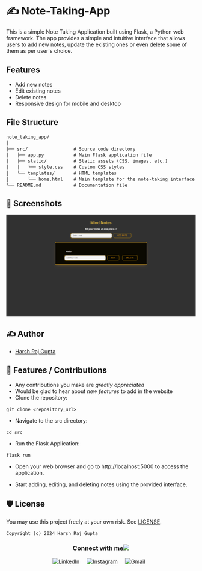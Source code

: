 # ✍️ Note-Taking-App
This is a simple Note Taking Application built using Flask, a Python web framework. The app provides a simple and intuitive interface that allows users to add new notes, update the existing ones or even delete some of them as per user's choice.

## Features
- Add new notes
- Edit existing notes
- Delete notes
- Responsive design for mobile and desktop


## File Structure
```
note_taking_app/
│
├── src/                 # Source code directory
│   ├── app.py           # Main Flask application file
│   ├── static/          # Static assets (CSS, images, etc.)
│   │   └── style.css    # Custom CSS styles
│   └── templates/       # HTML templates
│       └── home.html    # Main template for the note-taking interface
└── README.md            # Documentation file

```
## 👀 Screenshots

![image](https://raw.githubusercontent.com/Harsh1629/Assets/main/Mind_Notes.png)

## ✍ Author

- [Harsh Raj Gupta](https://github.com/Harsh1629)
  
## 📌 Features / Contributions
 - Any contributions you make are *greatly appreciated*
 - Would be glad to hear about *new features* to add in the website
- Clone the repository:
```
git clone <repository_url>
```
- Navigate to the src directory:
```
cd src
```
- Run the Flask Application:
```
flask run
```
- Open your web browser and go to http://localhost:5000 to access the application.

- Start adding, editing, and deleting notes using the provided interface.

## 🛡 License

You may use this project freely at your own risk. See [LICENSE](https://choosealicense.com/licenses/mit/).

    Copyright (c) 2024 Harsh Raj Gupta



<div align="center">
<h3> Connect with me<a href="https://gifyu.com/image/Zy2f"><img src="https://github.com/milaan9/milaan9/blob/main/Handshake.gif" width="50px"></a>
</h3> 
<p align="center">
    <a href="www.linkedin.com/in/harsh-raj-gupta1629" target="_blank"><img alt="LinkedIn" width="25px" src="https://cdn-icons-png.flaticon.com/512/3536/3536505.png"></a> &nbsp&nbsp&nbsp
    <a href="https://www.instagram.com/raj_harsh_1609/" target="_blank"><img alt="Instagram" width="25px" src="https://cdn-icons-png.flaticon.com/512/1384/1384063.png"></a> &nbsp&nbsp&nbsp
     <a href="mailto:mahimachuri.28@gmail.com" target="_blank"><img alt="Gmail" width="40px" height="30px" src="https://github.com/TheDudeThatCode/TheDudeThatCode/blob/master/Assets/Gmail.svg"></a>&nbsp&nbsp&nbsp
   </p>
